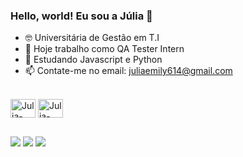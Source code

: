 ### Hello, world! Eu sou a Júlia 👋

- 🤓 Universitária de Gestão em T.I
- 🔭 Hoje trabalho como QA Tester Intern
- 🌱 Estudando Javascript e Python
- 📫 Contate-me no email: juliaemily614@gmail.com

<div style="display: inline_block"><br>
<img align="center" alt="Julia-Python"  height="30" width="40" src="https://cdn.jsdelivr.net/gh/devicons/devicon/icons/python/python-original.svg" />
<img align="center" alt="Julia-Python"  height="30" width="40" src="https://cdn.jsdelivr.net/gh/devicons/devicon/icons/javascript/javascript-original.svg" />
</div>

##

<div> 
  <a href="https://instagram.com/_julia.emily/" target="_blank"><img src="https://img.shields.io/badge/-Instagram-%23E4405F?style=for-the-badge&logo=instagram&logoColor=white" target="_blank"></a>
  <a href = "mailto:juliaemily614@gmail.com"><img src="https://img.shields.io/badge/-Gmail-%23333?style=for-the-badge&logo=gmail&logoColor=white" target="_blank"></a>
  <a href="https://www.linkedin.com/in/juliaemily/" target="_blank"><img src="https://img.shields.io/badge/-LinkedIn-%230077B5?style=for-the-badge&logo=linkedin&logoColor=white" target="_blank"></a> 

</div>  
